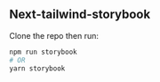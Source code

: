 
## Next-tailwind-storybook

Clone the repo then run:

```bash
npm run storybook
# OR
yarn storybook
```

